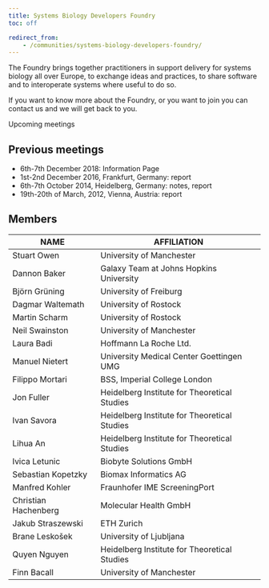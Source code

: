 ```yaml
---
title: Systems Biology Developers Foundry
toc: off

redirect_from:
    - /communities/systems-biology-developers-foundry/
---
```



The Foundry brings together practitioners in support delivery for systems biology all over Europe, to exchange ideas and practices, to share software and to interoperate systems where useful to do so.

If you want to know more about the Foundry, or you want to join you can contact us and we will get back to you.

Upcoming meetings

 

## Previous meetings

* 6th-7th December 2018: Information Page
* 1st-2nd December 2016, Frankfurt, Germany: report
* 6th-7th October 2014, Heidelberg, Germany: notes, report
* 19th-20th of March, 2012, Vienna, Austria: report


## Members


| NAME                 	| AFFILIATION                                  	|
|----------------------	|----------------------------------------------	|
| Stuart Owen          	| University of Manchester                     	|
| Dannon Baker         	| Galaxy Team at Johns Hopkins University      	|
| Björn Grüning        	| University of Freiburg                       	|
| Dagmar Waltemath     	| University of Rostock                        	|
| Martin Scharm        	| University of Rostock                        	|
| Neil Swainston       	| University of Manchester                     	|
| Laura Badi           	| Hoffmann La Roche Ltd.                       	|
| Manuel Nietert       	| University Medical Center Goettingen UMG     	|
| Filippo Mortari      	| BSS, Imperial College London                 	|
| Jon Fuller           	| Heidelberg Institute for Theoretical Studies 	|
| Ivan Savora          	| Heidelberg Institute for Theoretical Studies 	|
| Lihua An             	| Heidelberg Institute for Theoretical Studies 	|
| Ivica Letunic        	| Biobyte Solutions GmbH                       	|
| Sebastian Kopetzky   	| Biomax Informatics AG                        	|
| Manfred Kohler       	| Fraunhofer IME ScreeningPort                 	|
| Christian Hachenberg 	| Molecular Health GmbH                        	|
| Jakub Straszewski    	| ETH Zurich                                   	|
| Brane Leskošek       	| University of Ljubljana                      	|
| Quyen Nguyen         	| Heidelberg Institute for Theoretical Studies 	|
| Finn Bacall          	| University of Manchester                     	|
